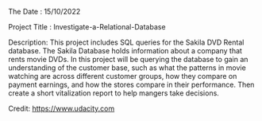 The Date :
15/10/2022

Project Title :
Investigate-a-Relational-Database

Description:
This project includes SQL queries for the Sakila DVD Rental database. The Sakila Database holds information about a company that rents movie DVDs. In this project will be querying the database to gain an understanding of the customer base, such as what the patterns in movie watching are across different customer groups, how they compare on payment earnings, and how the stores compare in their performance. Then create a short vitalization report to help mangers take decisions.

Credit:
https://www.udacity.com
